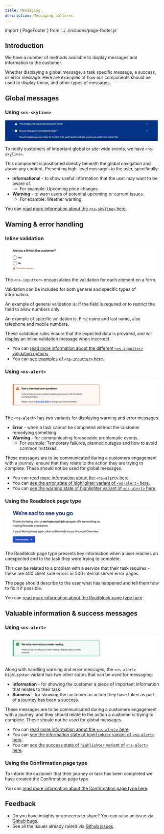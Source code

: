 ```yaml
---
title: Messaging
description: Messaging patterns.
---
```


import { PageFooter } from '../../includes/page-footer.js'

## Introduction

We have a number of methods available to display messages and information to the customer. 

Whether displaying a global message, a task specific message, a success, or error message. Here are examples of how our components should be used to display those, and other types of messages.

## Global messages

### Using `<ns-skyline>`

![ns-skyline](images/messaging/global.webp)

To notify customers of important global or site-wide events, we have `<ns-skyline>`.

This component is positioned directly beneath the global navigation and above any content. Presenting high-level messages to the user, specifically:

- **Informational** - to show useful information that the user may want to be aware of.
  - For example: Upcoming price changes.
- **Warning** - to warn users of potential upcoming or current issues.
  - For example: Weather warning.

You can [read more information about the `<ns-skyline>` here](components/ns-skyline.md).

## Warning & error handling

### Inline validation

![Validation message on radio buttons](images/messaging/error-inline-validation.webp)

The `<ns-inputter>` encapsulates the validation for each element on a form.

Validation can be included for both general and specific types of information.

An example of general validation is: If the field is required or to restrict the field to allow numbers only.

An example of specific validation is: First name and last name, also telephone and mobile numbers.

These validation rules ensure that the expected data is provided, and will display an inline validation message when incorrect.

- You can [read more information about the different `<ns-inputter>` validation options](components/ns-inputter.md#specification).
- You can [see examples of `<ns-inputter>` here](components/ns-inputter.md).

### Using `<ns-alert>`

![Warning message displayed in journey](images/messaging/warning-alert.webp)

The `<ns-alert>` has two variants for displaying warning and error messages:

- **Error** - when a task cannot be completed without the customer remedying something.
- **Warning** - for communicating foreseeable problematic events.
  - For example: Temporary failures, planned outages and how to avoid common mistakes.

These messages are to be communicated during a customers engagement with a journey, ensure that they relate to the action they are trying to complete. These should not be used for global messages.

- You can [read more information about the `<ns-alert>` here](components/ns-alert.md).
- You can [see the error state of highlighter variant of `<ns-alert>` here](https://www.britishgas.co.uk/nucleus/demo/index.html?path=/story/ns-highlighter--error).
- You can [see the warning state of highlighter variant of `<ns-alert>` here](https://www.britishgas.co.uk/nucleus/demo/index.html?path=/story/ns-highlighter--warning).


### Using the Roadblock page type

![Roadblock message](images/messaging/roadblock.webp)

The Roadblock page type presents key information when a user reaches an unexpected end to the task they were trying to complete.

This can be related to a problem with a service that their task requires - these are 400 client side errors or 500 internal server error pages.

The page should describe to the user what has happened and tell them how to fix it if possible.

You can [read more information about the Roadblock page type here](page-types/roadblock.md).

## Valuable information & success messages

### Using `<ns-alert>`

![Messaging example for submitting a meter reading](images/messaging/success-alert.webp)

Along with handling warning and error messages, the `<ns-alert>` `highlighter` variant has two other states that can be used for messaging:

- **Information** - for showing the customer a piece of important information that relates to their task.
- **Success** - for showing the customer an action they have taken as part of a journey has been a success.

These messages are to be communicated during a customers engagement with a journey, and they should relate to the action a customer is trying to complete. These should not be used for global messages.

- You can [read more information about the `<ns-alert>` here](components/ns-alert.md).
- You can [see the information state of `highlighter` variant of `<ns-alert>` here](https://www.britishgas.co.uk/nucleus/demo/index.html?path=/story/ns-highlighter--information).
- You can [see the success state of `highlighter` variant of `<ns-alert>` here](https://www.britishgas.co.uk/nucleus/demo/index.html?path=/story/ns-highlighter--success).

### Using the Confirmation page type

To inform the customer that their journey or task has been completed we have created the Confirmation page type.

You can [read more information about the Confirmation page type here](page-types/confirmation.md).


## Feedback

* Do you have insights or concerns to share? You can raise an issue via [Github bugs](https://github.com/ConnectedHomes/nucleus/issues/new?assignees=&labels=Bug&template=a--bug-report.md&title=[bug]%20[patterns-messaging]).
* See all the issues already raised via [Github issues](https://github.com/connectedHomes/nucleus/issues?utf8=%E2%9C%93&q=is%3Aopen+is%3Aissue+label%3ABug+[patterns-messaging]).

<PageFooter></PageFooter>
